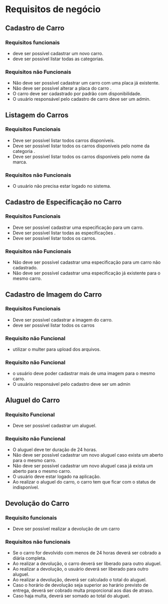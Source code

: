 # Requisitos de negócio

## Cadastro de Carro

### Requisitos funcionais

- deve ser possível cadastrar um novo carro.
- deve ser possível listar todas as categorias.

### Requisitos não Funcionais

- Não deve ser possível cadastrar um carro com uma placa já existente.
- Não deve ser possível alterar a placa do carro .
- O carro deve ser cadastrado por padrão com disponibilidade.
- O usuário responsável pelo cadastro de carro deve ser um admin.

## Listagem do Carros

### Requisitos Funcionais

- Deve ser possível listar todos carros disponíveis.
- Deve ser possível listar todos os carros disponíveis pelo nome da categoria .
- Deve ser possível listar todos os carros disponíveis pelo nome da marca.

### Requisitos não Funcionais

- O usuário não precisa estar logado no sistema.

## Cadastro de Especificação no Carro

### Requisitos Funcionais

- Deve ser possível cadastrar uma especificação para um carro.
- Deve ser possível listar todas as especificações .
- Deve ser possível listar todos os carros.

### Requisitos não Funcionais

- Não deve ser possível cadastrar uma especificação para um carro não cadastrado.
- Não deve ser possível cadastrar uma especificação já existente para o mesmo carro.

## Cadastro de Imagem do Carro

### Requisitos Funcionais

- Deve ser possível cadastrar a imagem do carro.
- deve ser possível listar todos os carros

### Requisito não Funcional

- utilizar o multer para upload dos arquivos.

### Requisito não Funcional

- o usuário deve poder cadastrar mais de uma imagem para o mesmo carro.
- O usuário responsável pelo cadastro deve ser um admin

## Aluguel do Carro

### Requisito Funcional

- Deve ser possível cadastrar um aluguel.

### Requisito não Funcional

- O aluguel deve ter duração de 24 horas.
- Não deve ser possível cadastrar um novo aluguel caso exista um aberto para o mesmo carro.
- Não deve ser possível cadastrar um novo aluguel casa já exista um aberto para o mesmo carro. 
- O usuário deve estar logado na aplicação.
- Ao realizar o aluguel do carro, o carro tem que ficar com o status de indisponível.

## Devolução do Carro 
### Requisito funcionais
- Deve ser possível realizar a devolução de um carro
### Requisitos não funcionais 
- Se o carro for devolvido com menos de 24 horas deverá ser cobrado a diária completa.
- Ao realizar a devolução, o carro deverá ser liberado para outro aluguel.
- Ao realizar a devolução, o usuário deverá ser liberado para outro aluguel.
- Ao realizar a devolução, deverá ser calculado o total do aluguel.
- Caso o horário de devolução seja superior ao harário previsto de entrega, deverá ser cobrado multa proporcional aos dias de atraso.
- Caso haja multa, deverá ser somado ao total do aluguel.
